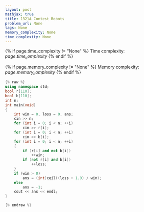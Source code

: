 ```yaml
---
layout: post
mathjax: true
title: 1321A Contest Robots
problem_url: None
tags: None
memory_complexity: None
time_complexity: None
---
```




{% if page.time_complexity != "None" %}
Time complexity: ${{ page.time_complexity }}$
{% endif %}

{% if page.memory_complexity != "None" %}
Memory complexity: ${{ page.memory_complexity }}$
{% endif %}

```cpp
{% raw %}
using namespace std;
bool r[110];
bool b[110];
int n;
int main(void)
{
    int win = 0, loss = 0, ans;
    cin >> n;
    for (int i = 0; i < n; ++i)
        cin >> r[i];
    for (int i = 0; i < n; ++i)
        cin >> b[i];
    for (int i = 0; i < n; ++i)
    {
        if (r[i] and not b[i])
            ++win;
        if (not r[i] and b[i])
            ++loss;
    }
    if (win > 0)
        ans = (int)ceil((loss + 1.0) / win);
    else
        ans = -1;
    cout << ans << endl;
}

{% endraw %}
```
